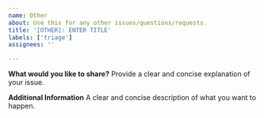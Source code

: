```yaml
---
name: Other
about: Use this for any other issues/questions/requests.
title: '[OTHER]: ENTER TITLE'
labels: ['triage']
assignees: ''

---
```


**What would you like to share?**
Provide a clear and concise explanation of your issue.

**Additional Information**
A clear and concise description of what you want to happen.

